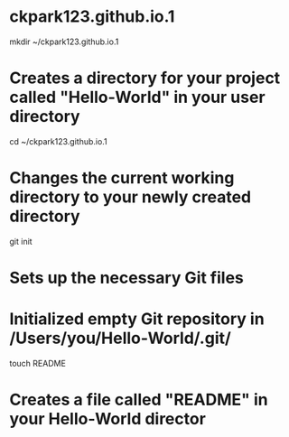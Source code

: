 ckpark123.github.io.1
=====================

mkdir ~/ckpark123.github.io.1
# Creates a directory for your project called "Hello-World" in your user directory

cd ~/ckpark123.github.io.1
# Changes the current working directory to your newly created directory

git init
# Sets up the necessary Git files
# Initialized empty Git repository in /Users/you/Hello-World/.git/

touch README
# Creates a file called "README" in your Hello-World director
